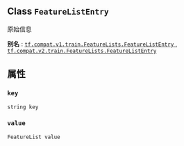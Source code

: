 

## Class  `FeatureListEntry` 
原始信息

**别名** : [ `tf.compat.v1.train.FeatureLists.FeatureListEntry` ](/api_docs/python/tf/train/FeatureLists/FeatureListEntry), [ `tf.compat.v2.train.FeatureLists.FeatureListEntry` ](/api_docs/python/tf/train/FeatureLists/FeatureListEntry)

## 属性


###  `key` 
 `string key` 

###  `value` 
 `FeatureList value` 

